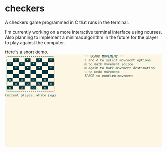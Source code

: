 # checkers
A checkers game programmed in C that runs in the terminal.

I'm currently working on a more interactive terminal interface using ncurses.
Also planning to implement a minimax algorithm in the future for the player to play against the computer.

Here's a short demo.
![gif](./new-checkers-demo.gif)
